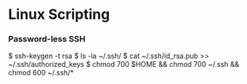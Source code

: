 # Linux Scripting #

### Password-less SSH ###
$ ssh-keygen -t rsa 
$ ls -la ~/.ssh/
$ cat ~/.ssh/id_rsa.pub >> ~/.ssh/authorized_keys
$ chmod 700 $HOME && chmod 700 ~/.ssh && chmod 600 ~/.ssh/*


